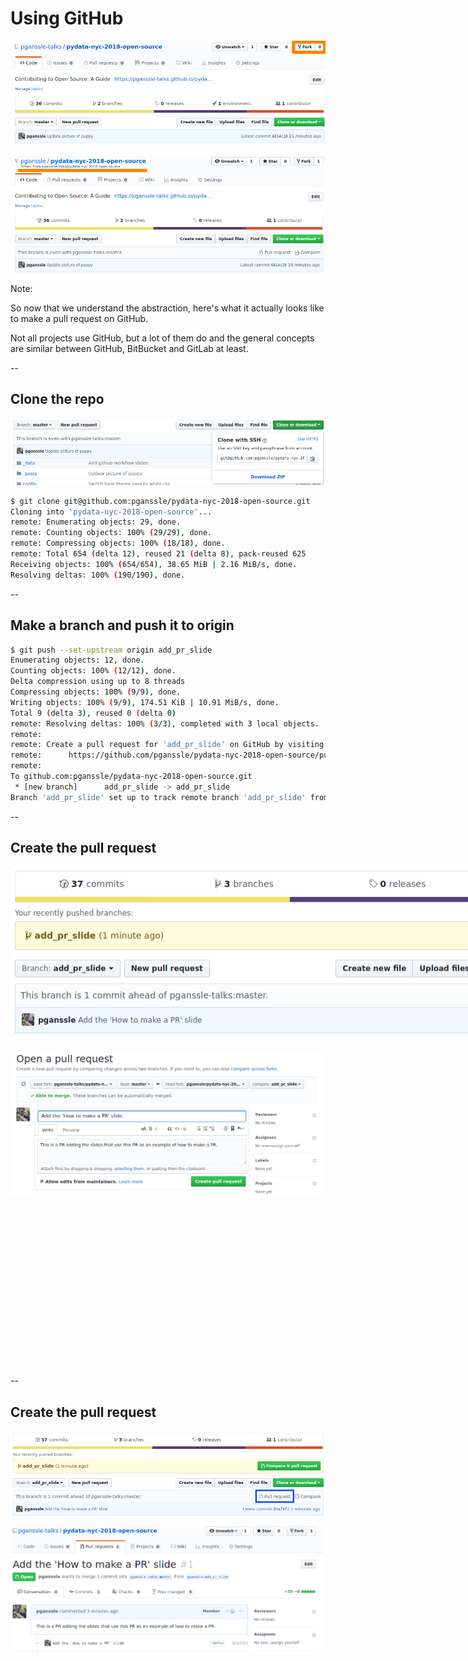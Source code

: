 # Using GitHub
<img src="images/make-pr/fork-repo.png"
     alt="Image showing the 'Fork' button in the top-right corner of the GitHub UI"
     id="ghscreenshot"
     />

<img src="images/make-pr/forked-repo.png"
     alt="Screenshot of the forked repo"
     id="ghscreenshot"
     /> <fragment/>

Note:

So now that we understand the abstraction, here's what it actually looks like to make a pull request on GitHub.

Not all projects use GitHub, but a lot of them do and the general concepts are similar between GitHub, BitBucket and GitLab at least.

--

## Clone the repo

<img src="images/make-pr/clone-repo.png"
     alt="Image showing the 'Fork' button in the top-right corner of the GitHub UI"
     id="ghscreenshot"
     />


```bash
$ git clone git@github.com:pganssle/pydata-nyc-2018-open-source.git
Cloning into 'pydata-nyc-2018-open-source'...
remote: Enumerating objects: 29, done.
remote: Counting objects: 100% (29/29), done.
remote: Compressing objects: 100% (18/18), done.
remote: Total 654 (delta 12), reused 21 (delta 8), pack-reused 625
Receiving objects: 100% (654/654), 38.65 MiB | 2.16 MiB/s, done.
Resolving deltas: 100% (190/190), done.
```

--

## Make a branch and push it to origin

```bash
$ git push --set-upstream origin add_pr_slide
Enumerating objects: 12, done.
Counting objects: 100% (12/12), done.
Delta compression using up to 8 threads
Compressing objects: 100% (9/9), done.
Writing objects: 100% (9/9), 174.51 KiB | 10.91 MiB/s, done.
Total 9 (delta 3), reused 0 (delta 0)
remote: Resolving deltas: 100% (3/3), completed with 3 local objects.
remote: 
remote: Create a pull request for 'add_pr_slide' on GitHub by visiting:
remote:      https://github.com/pganssle/pydata-nyc-2018-open-source/pull/new/add_pr_slide
remote: 
To github.com:pganssle/pydata-nyc-2018-open-source.git
 * [new branch]      add_pr_slide -> add_pr_slide
Branch 'add_pr_slide' set up to track remote branch 'add_pr_slide' from 'origin'.
```

--

<!-- .slide: data-transition="slide-in none-out" -->

## Create the pull request

<!-- Would prefer a better way to do this... -->
<style>
img.make_pr {
    position: absolute;
    width: 993px !important;
    height: 267px !important;
    top: 0 !important;
    left: 0 !important;
    max-width: 993px !important;
    max-height: 267px !important;
}
</style>

<div style="position:relative; width:1000px; height: 300px; margin:0 auto;">
    <img src="images/make-pr/make-pr.png"
         alt="Image showing the 'Compare & pull request'  dialog after a new branch is pushed"
         id="ghscreenshot"
         class="fragment fade-out make_pr"
         data-fragment-index="0"
         />

    <img src="images/make-pr/make-pr-box.png"
         alt="Showing how to make a PR when the dialog isn't there"
         id="ghscreenshot"
         class="fragment fade-in make_pr"
         data-fragment-index="0"
         />

</div>

<div style="position: relative; width: 99%; height: 500px">
    <img src="images/make-pr/create-pr-dialog.png"
         alt="Image showing what it looks like to create a pull request"
         id="ghscreenshot"
         />
</div> <fragment/>

--

<!-- .slide: data-transition="none-in none-out" -->
## Create the pull request

<img src="images/make-pr/make-pr-box.png"
     alt="Showing how to make a PR when the dialog isn't there"
     id="ghscreenshot"
     />

<div style="position: relative; width: 99%; height: 500px">
<img src="images/make-pr/pr-made.png"
     alt="Image showing a completed pull request"
     id="ghscreenshot"
     />
</div>

